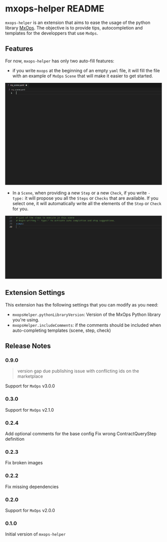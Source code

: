 # mxops-helper README

`mxops-helper` is an extension that aims to ease the usage of the python library [MxOps](https://github.com/Catenscia/MxOps). The objective is to provide tips, autocompletion and templates for the developpers that use `MxOps`.

## Features

For now, `mxops-helper` has only two auto-fill features:

- if you write `mxops` at the beginning of an empty `yaml` file, it will fill the file with an example of `MxOps` `Scene` that will make it easier to get started.

![Auto fill with a default `Scene`](images/default_config.gif)

- In a `Scene`, when providing a new `Step` or a new `Check`, if you write `- type:` it will propose you all the `Steps` or `Checks` that are available. If you select one, it will automatically write all the elements of the `Step` or `Check` for you. 

![Auto fill a `Step` attributes](images/step_auto_completion.gif)

## Extension Settings

This extension has the following settings that you can modify as you need:

* `mxopsHelper.pythonLibraryVersion`: Version of the MxOps Python library you're using.
* `mxopsHelper.includeComments`: if the comments should be included when auto-completing templates (scene, step, check)

## Release Notes

### 0.9.0

> version gap due publishing issue with conflicting ids on the marketplace

Support for `MxOps` v3.0.0

### 0.3.0

Support for `MxOps` v2.1.0

### 0.2.4

Add optional comments for the base config
Fix wrong ContractQueryStep definition

### 0.2.3

Fix broken images

### 0.2.2

Fix missing dependencies

### 0.2.0

Support for `MxOps` v2.0.0

### 0.1.0

Initial version of `mxops-helper`
